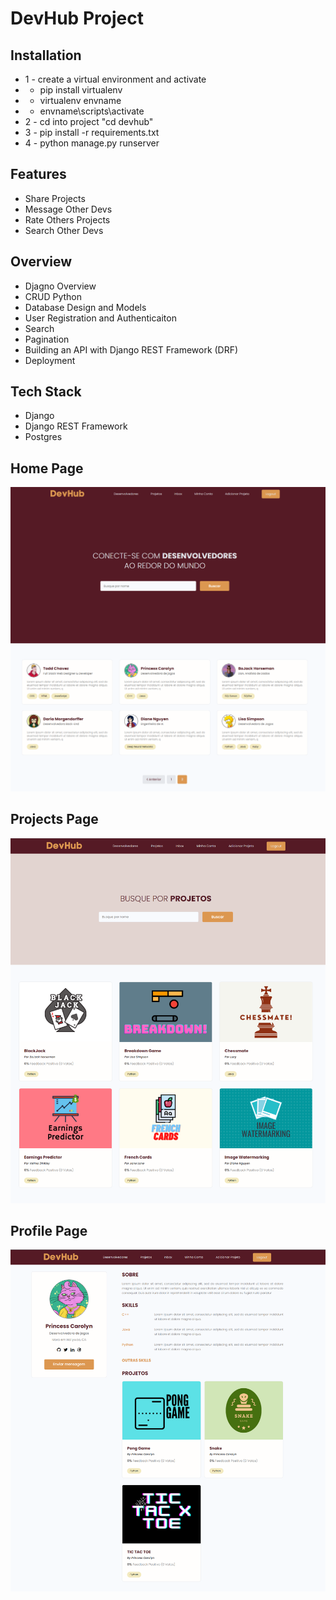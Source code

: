 # DevHub Project

## Installation
* 1 - create a virtual environment and activate
*  - pip install virtualenv
*  - virtualenv envname
*  - envname\scripts\activate
* 2 - cd into project "cd devhub"
* 3 - pip install -r requirements.txt
* 4 - python manage.py runserver


## Features
* Share Projects
* Message Other Devs
* Rate Others Projects
* Search Other Devs

## Overview
* Djagno Overview
* CRUD Python
* Database Design and Models
* User Registration and Authenticaiton
* Search
* Pagination
* Building an API with Django REST Framework (DRF)
* Deployment

## Tech Stack
* Django
* Django REST Framework
* Postgres

## Home Page
<img src="./resources/images/home.png">  

## Projects Page
<img src="./resources/images/projects.png">  

## Profile Page
<img src="./resources/images/profile.png">  
